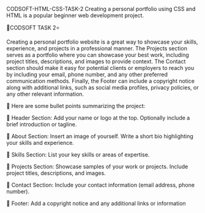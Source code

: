 CODSOFT-HTML-CSS-TASK-2
Creating a personal portfolio using CSS and HTML is a popular beginner web development project.

🌟CODSOFT TASK 2⭐

Creating a personal portfolio website is a great way to showcase your skills, experience, and projects in a professional manner. The Projects section serves as a portfolio where you can showcase your best work, including project titles, descriptions, and images to provide context. The Contact section should make it easy for potential clients or employers to reach you by including your email, phone number, and any other preferred communication methods. Finally, the Footer can include a copyright notice along with additional links, such as social media profiles, privacy policies, or any other relevant information.

🚀 Here are some bullet points summarizing the project:

🔹 Header Section: Add your name or logo at the top. Optionally include a brief introduction or tagline.

🔹 About Section: Insert an image of yourself. Write a short bio highlighting your skills and experience.

🔹 Skills Section: List your key skills or areas of expertise.

🔹 Projects Section: Showcase samples of your work or projects. Include project titles, descriptions, and images.

🔹 Contact Section: Include your contact information (email address, phone number).

🔹 Footer: Add a copyright notice and any additional links or information
